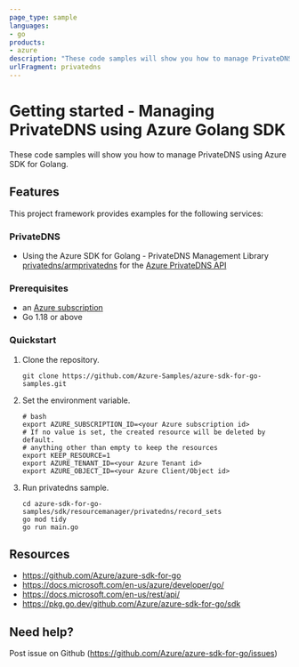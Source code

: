 ```yaml
---
page_type: sample
languages:
- go
products:
- azure
description: "These code samples will show you how to manage PrivateDNS using Azure SDK for Golang."
urlFragment: privatedns
---
```


# Getting started - Managing PrivateDNS using Azure Golang SDK

These code samples will show you how to manage PrivateDNS using Azure SDK for Golang.

## Features

This project framework provides examples for the following services:

### PrivateDNS
* Using the Azure SDK for Golang - PrivateDNS Management Library [privatedns/armprivatedns](https://pkg.go.dev/github.com/Azure/azure-sdk-for-go/sdk/resourcemanager/privatedns/armprivatedns) for the [Azure PrivateDNS API](https://docs.microsoft.com/en-us/rest/api/dns/)

### Prerequisites
* an [Azure subscription](https://azure.microsoft.com)
* Go 1.18 or above

### Quickstart

1. Clone the repository.

    ```
    git clone https://github.com/Azure-Samples/azure-sdk-for-go-samples.git
    ```
2. Set the environment variable.

   ```
   # bash
   export AZURE_SUBSCRIPTION_ID=<your Azure subscription id> 
   # If no value is set, the created resource will be deleted by default.
   # anything other than empty to keep the resources
   export KEEP_RESOURCE=1 
   export AZURE_TENANT_ID=<your Azure Tenant id>          
   export AZURE_OBJECT_ID=<your Azure Client/Object id> 
   ```

3. Run privatedns sample.

    ```
    cd azure-sdk-for-go-samples/sdk/resourcemanager/privatedns/record_sets
    go mod tidy
    go run main.go
    ```
   
## Resources

- https://github.com/Azure/azure-sdk-for-go
- https://docs.microsoft.com/en-us/azure/developer/go/
- https://docs.microsoft.com/en-us/rest/api/
- https://pkg.go.dev/github.com/Azure/azure-sdk-for-go/sdk

## Need help?

Post issue on Github (https://github.com/Azure/azure-sdk-for-go/issues)
